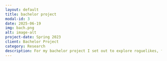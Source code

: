 ```yaml
---
layout: default
title: bachelor project
modal-id: 3
date: 2025-06-19
img: bach.png
alt: image-alt
project-date: Spring 2023
client: Bachelor Project
category: Research
description: For my bachelor project I set out to explore roguelikes, frustration, player experience, and physiologi. I made use of the popular roguelike <a class="altstyle" href="https://store.steampowered.com/app/1145360/Hades/">Hades</a> by Supergiant Games, the Polar H10 ECG sensor, and various questionnaires to try and piece together how players react and feel while playing roguelikes. I was lucky to have a really amazing supervisor who believed in me and the project which lead to it ultimately getting published for the Advances in Computer Games conference in 2023 under the name <a class="altstyle" href="https://link.springer.com/chapter/10.1007/978-3-031-54968-7_10">Hades Again and Again A Study on Frustration Tolerence, Physiology and Player Experience</a>. The data associated with the study can be found <a class="altstyle" href="https://github.com/itubrainlab/hades_player_experience">here</a>, and a video of PhD student Laurits talking about my research can be seen <a class="altstyle" href="https://www.youtube.com/watch?v=5cl-L2UalQQ&t=1326s">here</a>.  
---
```

